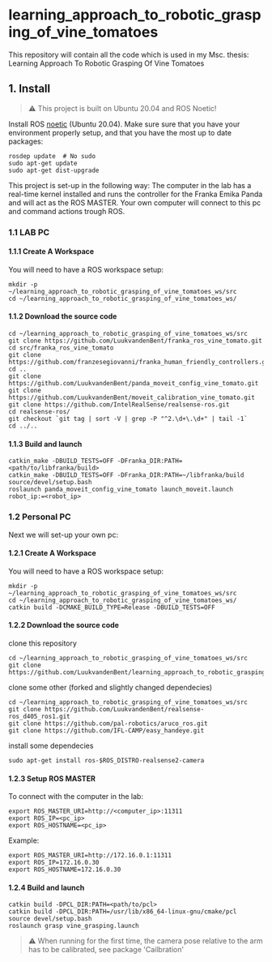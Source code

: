# learning_approach_to_robotic_grasping_of_vine_tomatoes
This repository will contain all the code which is used in my Msc. thesis: Learning Approach To Robotic Grasping Of Vine Tomatoes

## 1. Install
> :warning: This project is built on Ubuntu 20.04 and ROS Noetic!

Install ROS [noetic](http://wiki.ros.org/noetic/Installation) (Ubuntu 20.04). Make sure sure that you have your environment properly setup, and that you have the most up to date packages:
```
rosdep update  # No sudo
sudo apt-get update
sudo apt-get dist-upgrade
```

This project is set-up in the following way: The computer in the lab has a real-time kernel installed and runs the controller for the Franka Emika Panda and will act as the ROS MASTER. Your own computer will connect to this pc and command actions trough ROS.

### 1.1 LAB PC
#### 1.1.1 Create A Workspace
You will need to have a ROS workspace setup:
```
mkdir -p ~/learning_approach_to_robotic_grasping_of_vine_tomatoes_ws/src
cd ~/learning_approach_to_robotic_grasping_of_vine_tomatoes_ws/
```
#### 1.1.2 Download the source code
```
cd ~/learning_approach_to_robotic_grasping_of_vine_tomatoes_ws/src
git clone https://github.com/LuukvandenBent/franka_ros_vine_tomato.git
cd src/franka_ros_vine_tomato
git clone https://github.com/franzesegiovanni/franka_human_friendly_controllers.git
cd ..
git clone https://github.com/LuukvandenBent/panda_moveit_config_vine_tomato.git
git clone https://github.com/LuukvandenBent/moveit_calibration_vine_tomato.git
git clone https://github.com/IntelRealSense/realsense-ros.git
cd realsense-ros/
git checkout `git tag | sort -V | grep -P "^2.\d+\.\d+" | tail -1`
cd ../..
```
#### 1.1.3 Build and launch
```
catkin_make -DBUILD_TESTS=OFF -DFranka_DIR:PATH=<path/to/libfranka/build>
catkin_make -DBUILD_TESTS=OFF -DFranka_DIR:PATH=~/libfranka/build 
source/devel/setup.bash
roslaunch panda_moveit_config_vine_tomato launch_moveit.launch robot_ip:=<robot_ip>
```

### 1.2 Personal PC
Next we will set-up your own pc:
#### 1.2.1 Create A Workspace
You will need to have a ROS workspace setup:
```
mkdir -p ~/learning_approach_to_robotic_grasping_of_vine_tomatoes_ws/src
cd ~/learning_approach_to_robotic_grasping_of_vine_tomatoes_ws/
catkin build -DCMAKE_BUILD_TYPE=Release -DBUILD_TESTS=OFF
```

#### 1.2.2 Download the source code

clone this repository
```
cd ~/learning_approach_to_robotic_grasping_of_vine_tomatoes_ws/src
git clone https://github.com/LuukvandenBent/learning_approach_to_robotic_grasping_of_vine_tomatoes.git
```

clone some other (forked and slightly changed dependecies)
```
cd ~/learning_approach_to_robotic_grasping_of_vine_tomatoes_ws/src
git clone https://github.com/LuukvandenBent/realsense-ros_d405_ros1.git
git clone https://github.com/pal-robotics/aruco_ros.git
git clone https://github.com/IFL-CAMP/easy_handeye.git
```

install some dependecies
```
sudo apt-get install ros-$ROS_DISTRO-realsense2-camera
```

#### 1.2.3 Setup ROS MASTER
To connect with the computer in the lab:
```
export ROS_MASTER_URI=http://<computer_ip>:11311 
export ROS_IP=<pc_ip> 
export ROS_HOSTNAME=<pc_ip>
```
Example:
```
export ROS_MASTER_URI=http://172.16.0.1:11311 
export ROS_IP=172.16.0.30 
export ROS_HOSTNAME=172.16.0.30
```
#### 1.2.4 Build and launch
```
catkin build -DPCL_DIR:PATH=<path/to/pcl>
catkin build -DPCL_DIR:PATH=/usr/lib/x86_64-linux-gnu/cmake/pcl
source devel/setup.bash
roslaunch grasp vine_grasping.launch
```

> :warning: When running for the first time, the camera pose relative to the arm has to be calibrated, see package 'Cailbration'

